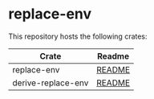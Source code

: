 # replace-env

This repository hosts the following crates:

| Crate              | Readme                                        |
|--------------------|-----------------------------------------------|
| replace-env        | [README](crates/replace-env/README.md)        |
| derive-replace-env | [README](crates/derive-replace-env/README.md) |

